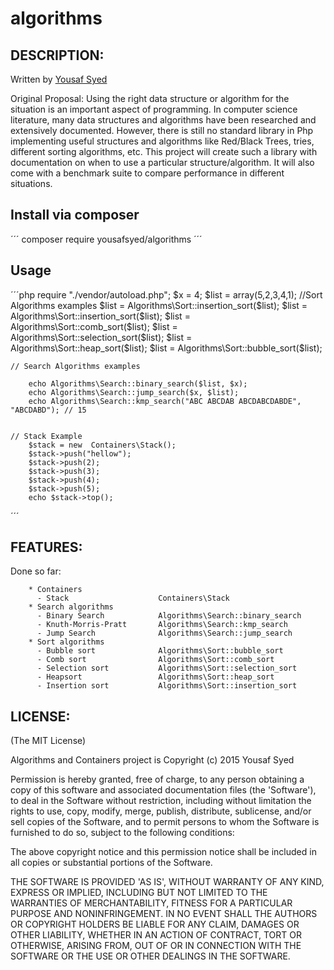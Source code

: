  # algorithms


## DESCRIPTION:


Written by [Yousaf Syed](http://linkedin.com/in/yousafsyed)

Original Proposal: Using the right data structure or algorithm for the situation is an important
aspect of programming. In computer science literature, many data structures
and algorithms have been researched and extensively documented. However, there
is still no standard library in Php implementing useful structures and
algorithms like Red/Black Trees, tries, different sorting algorithms, etc.
This project will create such a library with documentation on when to use a
particular structure/algorithm. It will also come with a benchmark suite to
compare performance in different situations.
## Install via composer
´´´
 composer require yousafsyed/algorithms
´´´
## Usage
´´´php
	require "./vendor/autoload.php";
		$x = 4;
		$list = array(5,2,3,4,1);
	//Sort Algorithms examples
		$list = Algorithms\Sort::insertion_sort($list);
		$list = Algorithms\Sort::insertion_sort($list);
		$list = Algorithms\Sort::comb_sort($list);
		$list = Algorithms\Sort::selection_sort($list);
		$list = Algorithms\Sort::heap_sort($list);
		$list = Algorithms\Sort::bubble_sort($list);
	
	
	// Search Algorithms examples
	
		echo Algorithms\Search::binary_search($list, $x);
		echo Algorithms\Search::jump_search($x, $list);
		echo Algorithms\Search::kmp_search("ABC ABCDAB ABCDABCDABDE", "ABCDABD"); // 15
	
	
	// Stack Example
		$stack = new  Containers\Stack();
		$stack->push("hellow");
		$stack->push(2);
		$stack->push(3);
		$stack->push(4);
		$stack->push(5);
		echo $stack->top();
´´´

## FEATURES:

Done so far:

		* Containers
		  - Stack			         Containers\Stack
		* Search algorithms
		  - Binary Search            Algorithms\Search::binary_search
		  - Knuth-Morris-Pratt       Algorithms\Search::kmp_search
		  - Jump Search              Algorithms\Search::jump_search
		* Sort algorithms           
		  - Bubble sort              Algorithms\Sort::bubble_sort
		  - Comb sort                Algorithms\Sort::comb_sort
		  - Selection sort           Algorithms\Sort::selection_sort
		  - Heapsort                 Algorithms\Sort::heap_sort
		  - Insertion sort           Algorithms\Sort::insertion_sort


## LICENSE:

(The MIT License)

Algorithms and Containers project is Copyright (c) 2015 Yousaf Syed

Permission is hereby granted, free of charge, to any person obtaining
a copy of this software and associated documentation files (the
'Software'), to deal in the Software without restriction, including
without limitation the rights to use, copy, modify, merge, publish,
distribute, sublicense, and/or sell copies of the Software, and to
permit persons to whom the Software is furnished to do so, subject to
the following conditions:

The above copyright notice and this permission notice shall be
included in all copies or substantial portions of the Software.

THE SOFTWARE IS PROVIDED 'AS IS', WITHOUT WARRANTY OF ANY KIND,
EXPRESS OR IMPLIED, INCLUDING BUT NOT LIMITED TO THE WARRANTIES OF
MERCHANTABILITY, FITNESS FOR A PARTICULAR PURPOSE AND NONINFRINGEMENT.
IN NO EVENT SHALL THE AUTHORS OR COPYRIGHT HOLDERS BE LIABLE FOR ANY
CLAIM, DAMAGES OR OTHER LIABILITY, WHETHER IN AN ACTION OF CONTRACT,
TORT OR OTHERWISE, ARISING FROM, OUT OF OR IN CONNECTION WITH THE
SOFTWARE OR THE USE OR OTHER DEALINGS IN THE SOFTWARE.
